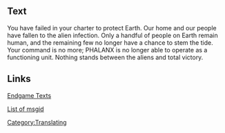 ## Text

You have failed in your charter to protect Earth. Our home and our
people have fallen to the alien infection. Only a handful of people on
Earth remain human, and the remaining few no longer have a chance to
stem the tide. Your command is no more; PHALANX is no longer able to
operate as a functioning unit. Nothing stands between the aliens and
total victory.

## Links

[Endgame Texts](Endgame_Texts "wikilink")

[List of msgid](list_of_msgid/Campaigns "wikilink")

[Category:Translating](Category:Translating "wikilink")